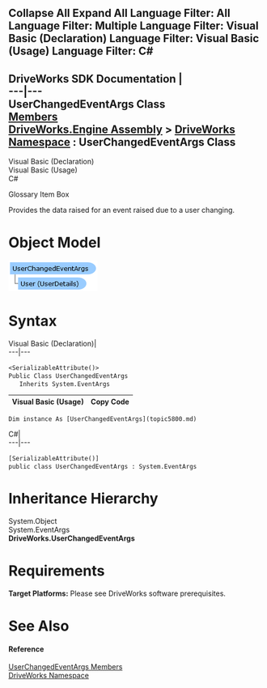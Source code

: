        

 Collapse All Expand All  Language Filter: All  Language Filter: Multiple  Language Filter: Visual Basic (Declaration) Language Filter: Visual Basic (Usage) Language Filter: C#  
---  
DriveWorks SDK Documentation  |   
---|---  
UserChangedEventArgs Class   
[Members](topic5801.md)   
[DriveWorks.Engine Assembly](topic2156.md) > [DriveWorks Namespace](topic2159.md) : UserChangedEventArgs Class  
---  
  
Visual Basic (Declaration)    
Visual Basic (Usage)    
C# 

Glossary Item Box

Provides the data raised for an event raised due to a user changing. 

# Object Model

![](dotnetdiagramimages/image298.png)

# Syntax

Visual Basic (Declaration)|   
---|---  
      
    
    <SerializableAttribute()>
    Public Class UserChangedEventArgs 
       Inherits System.EventArgs  
  
Visual Basic (Usage)| Copy Code  
---|---  
      
    
    Dim instance As [UserChangedEventArgs](topic5800.md)  
  
C#|   
---|---  
      
    
    [SerializableAttribute()]
    public class UserChangedEventArgs : System.EventArgs   
  
# Inheritance Hierarchy

System.Object  
System.EventArgs  
**DriveWorks.UserChangedEventArgs**  


# Requirements

**Target Platforms:** Please see DriveWorks software prerequisites.

# See Also

#### Reference

[UserChangedEventArgs Members](topic5801.md)   
[DriveWorks Namespace](topic2159.md)


